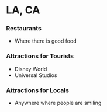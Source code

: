 # LA, CA

### Restaurants
- Where there is good food

### Attractions for Tourists

- Disney World
- Universal Studios

### Attractions for Locals
- Anywhere where people are smiling